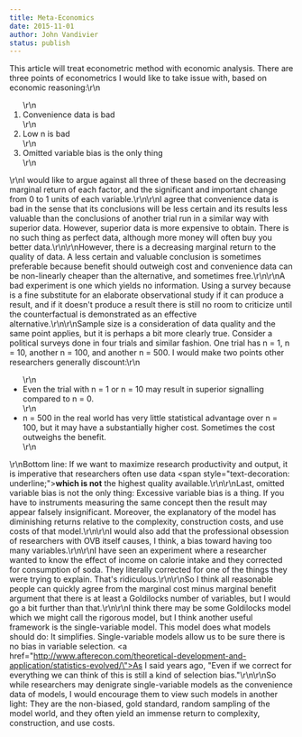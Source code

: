 ```yaml
---
title: Meta-Economics
date: 2015-11-01
author: John Vandivier
status: publish
---
```


This article will treat econometric method with economic analysis. There are three points of econometrics I would like to take issue with, based on economic reasoning:\r\n<ol>\r\n	<li>Convenience data is bad</li>\r\n	<li>Low n is bad</li>\r\n	<li>Omitted variable bias is the only thing</li>\r\n</ol>\r\nI would like to argue against all three of these based on the decreasing marginal return of each factor, and the significant and important change from 0 to 1 units of each variable.\r\n\r\nI agree that convenience data is bad in the sense that its conclusions will be less certain and its results less valuable than the conclusions of another trial run in a similar way with superior data. However, superior data is more expensive to obtain. There is no such thing as perfect data, although more money will often buy you better data.\r\n\r\nHowever, there is a decreasing marginal return to the quality of data. A less certain and valuable conclusion is sometimes preferable because benefit should outweigh cost and convenience data can be non-linearly cheaper than the alternative, and sometimes free.\r\n\r\nA bad experiment is one which yields no information. Using a survey because is a fine substitute for an elaborate observational study if it can produce a result, and if it doesn't produce a result there is still no room to criticize until the counterfactual is demonstrated as an effective alternative.\r\n\r\nSample size is a consideration of data quality and the same point applies, but it is perhaps a bit more clearly true. Consider a political surveys done in four trials and similar fashion. One trial has n = 1, n = 10, another n = 100, and another n = 500. I would make two points other researchers generally discount:\r\n<ul>\r\n	<li>Even the trial with n = 1 or n = 10 may result in superior signalling compared to n = 0.</li>\r\n	<li>n = 500 in the real world has very little statistical advantage over n = 100, but it may have a substantially higher cost. Sometimes the cost outweighs the benefit.</li>\r\n</ul>\r\nBottom line: If we want to maximize research productivity and output, it is imperative that researchers often use data <span style=\"text-decoration: underline;\"><strong>which is not</strong></span> the highest quality available.\r\n\r\nLast, omitted variable bias is not the only thing: Excessive variable bias is a thing. If you have to instruments measuring the same concept then the result may appear falsely insignificant. Moreover, the explanatory of the model has diminishing returns relative to the complexity, construction costs, and use costs of that model.\r\n\r\nI would also add that the professional obsession of researchers with OVB itself causes, I think, a bias toward having too many variables.\r\n\r\nI have seen an experiment where a researcher wanted to know the effect of income on calorie intake and they corrected for consumption of soda. They literally corrected for one of the things they were trying to explain. That's ridiculous.\r\n\r\nSo I think all reasonable people can quickly agree from the marginal cost minus marginal benefit argument that there is at least a Goldilocks number of variables, but I would go a bit further than that.\r\n\r\nI think there may be some Goldilocks model which we might call the rigorous model, but I think another useful framework is the single-variable model. This model does what models should do: It simplifies. Single-variable models allow us to be sure there is no bias in variable selection. <a href=\"http://www.afterecon.com/theoretical-development-and-application/statistics-evolved/\">As I said years ago</a>, \"Even if we correct for everything we can think of this is still a kind of selection bias.\"\r\n\r\nSo while researchers may denigrate single-variable models as the convenience data of models, I would encourage them to view such models in another light: They are the non-biased, gold standard, random sampling of the model world, and they often yield an immense return to complexity, construction, and use costs.
